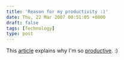 ```yaml
---
title: 'Reason for my productivity :)'
date: Thu, 22 Mar 2007 00:51:05 +0000
draft: false
tags: [Technology]
type: post
---
```


This [article](http://www.extremetech.com/article2/0,1697,2105584,00.asp) explains why I'm so [productive](http://www.extremetech.com/article2/0,1697,2105584,00.asp). :)